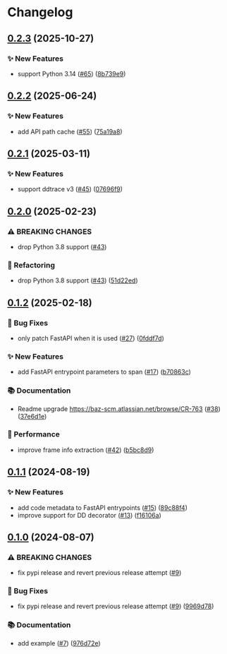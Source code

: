 # Changelog

## [0.2.3](https://github.com/baz-scm/falken-trace-py/compare/v0.2.2...v0.2.3) (2025-10-27)


### ✨ New Features

* support Python 3.14 ([#65](https://github.com/baz-scm/falken-trace-py/issues/65)) ([8b739e9](https://github.com/baz-scm/falken-trace-py/commit/8b739e977a639ce66ccc92be7c781d1be43e4e75))

## [0.2.2](https://github.com/baz-scm/falken-trace-py/compare/v0.2.1...v0.2.2) (2025-06-24)


### ✨ New Features

* add API path cache ([#55](https://github.com/baz-scm/falken-trace-py/issues/55)) ([75a19a8](https://github.com/baz-scm/falken-trace-py/commit/75a19a841ed27856639278625bdc4799cc31fbff))

## [0.2.1](https://github.com/baz-scm/falken-trace-py/compare/v0.2.0...v0.2.1) (2025-03-11)


### ✨ New Features

* support ddtrace v3 ([#45](https://github.com/baz-scm/falken-trace-py/issues/45)) ([07696f9](https://github.com/baz-scm/falken-trace-py/commit/07696f929748026b68de7404613e481d8bde2270))

## [0.2.0](https://github.com/baz-scm/falken-trace-py/compare/v0.1.2...v0.2.0) (2025-02-23)


### ⚠ BREAKING CHANGES

* drop Python 3.8 support ([#43](https://github.com/baz-scm/falken-trace-py/issues/43))

### 🔄 Refactoring

* drop Python 3.8 support ([#43](https://github.com/baz-scm/falken-trace-py/issues/43)) ([51d22ed](https://github.com/baz-scm/falken-trace-py/commit/51d22edda4766f270d42dd0e8bd46fb5b12e80fc))

## [0.1.2](https://github.com/baz-scm/falken-trace-py/compare/v0.1.1...v0.1.2) (2025-02-18)


### 🐛 Bug Fixes

* only patch FastAPI when it is used ([#27](https://github.com/baz-scm/falken-trace-py/issues/27)) ([0fddf7d](https://github.com/baz-scm/falken-trace-py/commit/0fddf7da7832bfa55626949a4cb09868c6471e43))


### ✨ New Features

* add FastAPI entrypoint parameters to span ([#17](https://github.com/baz-scm/falken-trace-py/issues/17)) ([b70863c](https://github.com/baz-scm/falken-trace-py/commit/b70863c67650d8346986a646a223795bc4bd65a8))


### 📚 Documentation

* Readme upgrade https://baz-scm.atlassian.net/browse/CR-763 ([#38](https://github.com/baz-scm/falken-trace-py/issues/38)) ([37e6d1e](https://github.com/baz-scm/falken-trace-py/commit/37e6d1e401be46995355ba2b32e2fc880579ecfe))


### 🚀 Performance

* improve frame info extraction ([#42](https://github.com/baz-scm/falken-trace-py/issues/42)) ([b5bc8d9](https://github.com/baz-scm/falken-trace-py/commit/b5bc8d92af963d66f9f31aae93bfb8bd5ccd682e))

## [0.1.1](https://github.com/baz-scm/falken-trace-py/compare/v0.1.0...v0.1.1) (2024-08-19)


### ✨ New Features

* add code metadata to FastAPI entrypoints ([#15](https://github.com/baz-scm/falken-trace-py/issues/15)) ([89c88f4](https://github.com/baz-scm/falken-trace-py/commit/89c88f4e17f719d8ea9a3c7de5089215c863b558))
* improve support for DD decorator ([#13](https://github.com/baz-scm/falken-trace-py/issues/13)) ([f16106a](https://github.com/baz-scm/falken-trace-py/commit/f16106af6eb2ea35e55823aeb48b4a9f1c18ba1a))

## [0.1.0](https://github.com/baz-scm/falken-trace-py/compare/v0.0.9...v0.1.0) (2024-08-07)


### ⚠ BREAKING CHANGES

* fix pypi release and revert previous release attempt ([#9](https://github.com/baz-scm/falken-trace-py/issues/9))

### 🐛 Bug Fixes

* fix pypi release and revert previous release attempt ([#9](https://github.com/baz-scm/falken-trace-py/issues/9)) ([9969d78](https://github.com/baz-scm/falken-trace-py/commit/9969d783359c42c0d40bcda0734df5eb9f8b2e3e))

### 📚 Documentation

* add example ([#7](https://github.com/baz-scm/falken-trace-py/issues/7)) ([976d72e](https://github.com/baz-scm/falken-trace-py/commit/976d72e79faad57c843f218551fd60d7a69797fc))
